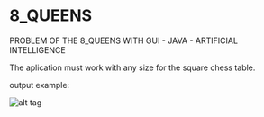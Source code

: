 # 8_QUEENS
PROBLEM OF THE 8_QUEENS WITH GUI - JAVA - ARTIFICIAL INTELLIGENCE

The aplication must work with any size for the square chess table. 

output example:

![alt tag](http://www.aiai.ed.ac.uk/~gwickler/images/8-queens-config.png)
